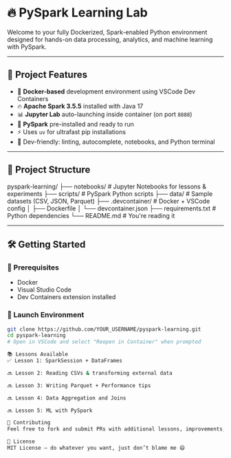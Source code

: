 # 🔥 PySpark Learning Lab

Welcome to your fully Dockerized, Spark-enabled Python environment designed for hands-on data processing, analytics, and machine learning with PySpark.

---

## 🚀 Project Features

- 🐳 **Docker-based** development environment using VSCode Dev Containers
- 🔥 **Apache Spark 3.5.5** installed with Java 17
- 📊 **Jupyter Lab** auto-launching inside container (on port `8888`)
- 🧪 **PySpark** pre-installed and ready to run
- ⚡ Uses `uv` for ultrafast pip installations
- 🧠 Dev-friendly: linting, autocomplete, notebooks, and Python terminal

---

## 📁 Project Structure

pyspark-learning/ ├── notebooks/ # Jupyter Notebooks for lessons & experiments ├── scripts/ # PySpark Python scripts ├── data/ # Sample datasets (CSV, JSON, Parquet) ├── .devcontainer/ # Docker + VSCode config │ ├── Dockerfile │ └── devcontainer.json ├── requirements.txt # Python dependencies └── README.md # You're reading it


---

## 🛠️ Getting Started

### 🧳 Prerequisites
- Docker
- Visual Studio Code
- Dev Containers extension installed

### 🧪 Launch Environment

```bash
git clone https://github.com/YOUR_USERNAME/pyspark-learning.git
cd pyspark-learning
# Open in VSCode and select "Reopen in Container" when prompted

📚 Lessons Available
✅ Lesson 1: SparkSession + DataFrames

🔜 Lesson 2: Reading CSVs & transforming external data

🔜 Lesson 3: Writing Parquet + Performance tips

🔜 Lesson 4: Data Aggregation and Joins

🔜 Lesson 5: ML with PySpark

🤝 Contributing
Feel free to fork and submit PRs with additional lessons, improvements, or data sets. This repo is intended as a learning lab for aspiring Spark + Python engineers.

📜 License
MIT License — do whatever you want, just don’t blame me 😄